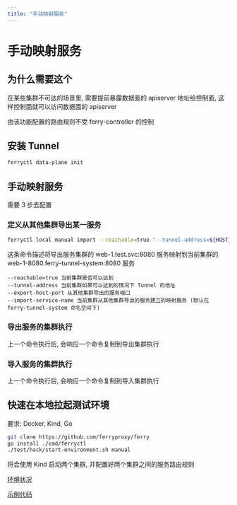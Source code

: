 ```yaml
---
title: "手动映射服务"
---
```


# 手动映射服务

## 为什么需要这个

在某些集群不可达的场景里, 需要提前暴露数据面的 apiserver 地址给控制面, 这样控制面就可以访问数据面的 apiserver

由该功能配置的路由规则不受 ferry-controller 的控制

## 安装 Tunnel

``` bash
ferryctl data-plane init
```

## 手动映射服务

需要 3 步去配置

### 定义从其他集群导出某一服务

``` bash
ferryctl local manual import --reachable=true "--tunnel-address=${HOST_IP}:31000" --export-host-port=web-1.test.svc:8080 --import-service-name=web-1-8080
```

这条命令描述将导出服务集群的 web-1.test.svc:8080 服务映射到当前集群的 web-1-8080.ferry-tunnel-system:8080 服务

    --reachable=true 当前集群是否可以达到  
    --tunnel-address 当前集群如果可以达到的情况下 Tunnel 的地址  
    --export-host-port 从其他集群导出的服务端口  
    --import-service-name 当前集群从其他集群导出的服务建立的映射服务 (默认在 ferry-tunnel-system 命名空间下)  

### 导出服务的集群执行

上一个命令执行后, 会响应一个命令复制到导出集群执行

### 导入服务的集群执行

上一个命令执行后, 会响应一个命令复制到导入集群执行

## 快速在本地拉起测试环境

要求: Docker, Kind, Go

``` bash
git clone https://github.com/ferryproxy/ferry
go install ./cmd/ferryctl
./test/hack/start-environment.sh manual
```

将会使用 Kind 启动两个集群, 并配置好两个集群之间的服务路由规则

[环境状况](https://github.com/ferryproxy/ferry/blob/main/test/environments/manual/)

[示例代码](https://github.com/ferryproxy/ferry/blob/main/test/test/test-manual.sh)
